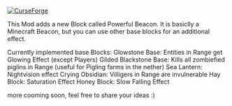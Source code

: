 [![CurseForge](http://cf.way2muchnoise.eu/full_powerful-beacon_downloads.svg)](https://www.curseforge.com/minecraft/mc-mods/powerful-beacon)

This Mod adds a new Block called Powerful Beacon. It is basiclly a Minecraft Beacon, but you can use other base blocks for an additional effect.

 

 

Currently implemented base Blocks:
Glowstone Base:  Entities in Range get Glowing Effect (except Players)
Gilded Blackstone Base: Kills all zombiefied piglins in Range (useful for Pigling farms in the nether)
Sea Lantern: Nightvision effect
Crying Obsidian: Villigers in Range are invulnerable
Hay Block: Saturation Effect
Honey Block: Slow Falling Effect
 

more cooming soon, feel free to share your ideas :)
